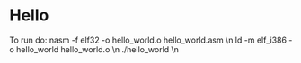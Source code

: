 # Hello

To run do:
  nasm -f elf32 -o hello_world.o hello_world.asm \n
  ld -m elf_i386 -o hello_world hello_world.o \n
  ./hello_world \n

